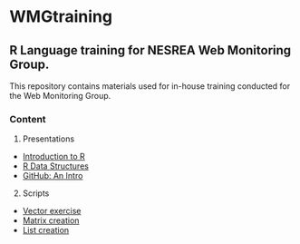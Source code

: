 # WMGtraining 
## R Language training for NESREA Web Monitoring Group.

This repository contains materials used for in-house training conducted for the Web Monitoring Group.

### Content
1. Presentations
  * [Introduction to R](https://github.com/NESREA/WMGtraining/blob/master/presentations/intro-to-r-programming.pdf)
  * [R Data Structures](https://github.com/NESREA/WMGtraining/blob/master/presentations/r-data-structures.pdf)
  * [GitHub: An Intro](https://github.com/NESREA/WMGtraining/blob/master/presentations/GitHub.pdf)

2. Scripts 
  * [Vector exercise](https://github.com/NESREA/WMGtraining/blob/master/scripts/create-vector.R)
  * [Matrix creation](https://github.com/NESREA/WMGtraining/blob/master/scripts/create-matrix.R)
  * [List creation](https://github.com/NESREA/WMGtraining/blob/master/scripts/create-list.R)

<!--
```person(given = "Victor", family = "Ordu", email = "victor.ordu@nesrea.gov.ng", role = c("aut", "cre"))```
-->


